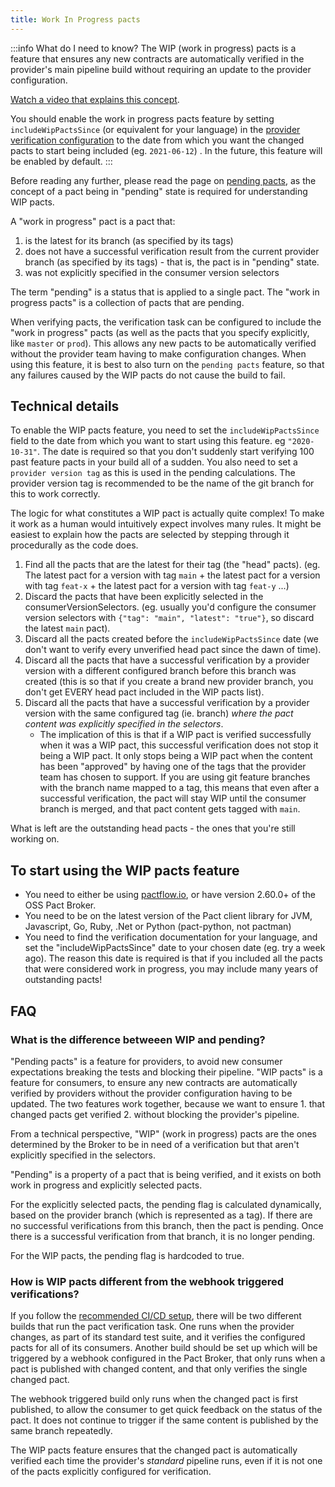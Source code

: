 ```yaml
---
title: Work In Progress pacts
---
```


:::info What do I need to know?
The WIP (work in progress) pacts is a feature that ensures any new contracts are automatically verified in the provider's main pipeline build without requiring an update to the provider configuration.

[Watch a video that explains this concept](https://youtu.be/VnOy9Sv9Opo).

You should enable the work in progress pacts feature by setting `includeWipPactsSince` (or equivalent for your language) in the [provider verification configuration](/provider/recommended_configuration#verification-triggered-by-provider-change) to the date from which you want the changed pacts to start being included (eg. `2021-06-12`) . In the future, this feature will be enabled by default.
:::

Before reading any further, please read the page on [pending pacts](/pact_broker/advanced_topics/pending_pacts), as the concept of a pact being in "pending" state is required for understanding WIP pacts.

A "work in progress" pact is a pact that:

1. is the latest for its branch (as specified by its tags)
2. does not have a successful verification result from the current provider branch (as specified by its tags) - that is, the pact is in "pending" state.
3. was not explicitly specified in the consumer version selectors

The term "pending" is a status that is applied to a single pact. The "work in progress pacts" is a collection of pacts that are pending.

When verifying pacts, the verification task can be configured to include the "work in progress" pacts \(as well as the pacts that you specify explicitly, like `master` or `prod`\). This allows any new pacts to be automatically verified without the provider team having to make configuration changes. When using this feature, it is best to also turn on the `pending pacts` feature, so that any failures caused by the WIP pacts do not cause the build to fail.

## Technical details

To enable the WIP pacts feature, you need to set the `includeWipPactsSince` field to the date from which you want to start using this feature. eg `"2020-10-31"`. The date is required so that you don't suddenly start verifying 100 past feature pacts in your build all of a sudden. You also need to set a `provider version tag` as this is used in the pending calculations. The provider version tag is recommended to be the name of the git branch for this to work correctly.

The logic for what constitutes a WIP pact is actually quite complex! To make it work as a human would intuitively expect involves many rules. It might be easiest to explain how the pacts are selected by stepping through it procedurally as the code does.

1. Find all the pacts that are the latest for their tag (the "head" pacts). (eg. The latest pact for a version with tag `main` + the latest pact for a version with tag `feat-x` + the latest pact for a version with tag `feat-y` ...)
1. Discard the pacts that have been explicitly selected in the consumerVersionSelectors. (eg. usually you'd configure the consumer version selectors with `{"tag": "main", "latest": "true"}`, so discard the latest `main` pact).
1. Discard all the pacts created before the `includeWipPactsSince` date (we don't want to verify every unverified head pact since the dawn of time).
1. Discard all the pacts that have a successful verification by a provider version with a different configured branch before this branch was created (this is so that if you create a brand new provider branch, you don't get EVERY head pact included in the WIP pacts list).
1. Discard all the pacts that have a successful verification by a provider version with the same configured tag (ie. branch) _where the pact content was explicitly specified in the selectors_.
   - The implication of this is that if a WIP pact is verified successfully when it was a WIP pact, this successful verification does not stop it being a WIP pact. It only stops being a WIP pact when the content has been "approved" by having one of the tags that the provider team has chosen to support. If you are using git feature branches with the branch name mapped to a tag, this means that even after a successful verification, the pact will stay WIP until the consumer branch is merged, and that pact content gets tagged with `main`.

What is left are the outstanding head pacts - the ones that you're still working on.

## To start using the WIP pacts feature

- You need to either be using [pactflow.io](https://pactflow.io?utm_source=ossdocs&utm_campaign=wip_pacts), or have version 2.60.0+ of the OSS Pact Broker.
- You need to be on the latest version of the Pact client library for JVM, Javascript, Go, Ruby, .Net or Python (pact-python, not pactman)
- You need to find the verification documentation for your language, and set the "includeWipPactsSince" date to your chosen date (eg. try a week ago). The reason this date is required is that if you included all the pacts that were considered work in progress, you may include many years of outstanding pacts!

## FAQ

### What is the difference betweeen WIP and pending?

"Pending pacts" is a feature for providers, to avoid new consumer expectations breaking the tests and blocking their pipeline. "WIP pacts" is a feature for consumers, to ensure any new contracts are automatically verified by providers without the provider configuration having to be updated.  The two features work together, because we want to ensure 1. that changed pacts get verified 2. without blocking the provider's pipeline.

From a technical perspective, "WIP" (work in progress) pacts are the ones determined by the Broker to be in need of a verification but that aren't explicitly specified in the selectors.

"Pending" is a property of a pact that is being verified, and it exists on both work in progress and explicitly selected pacts.

For the explicitly selected pacts, the pending flag is calculated dynamically, based on the provider branch (which is represented as a tag). If there are no successful verifications from this branch, then the pact is pending. Once there is a successful verification from that branch, it is no longer pending.

For the WIP pacts, the pending flag is hardcoded to true.

### How is WIP pacts different from the webhook triggered verifications?

If you follow the [recommended CI/CD setup](/pact_nirvana/step_4), there will be two different builds that run the pact verification task. One runs when the provider changes, as part of its standard test suite, and it verifies the configured pacts for all of its consumers. Another build should be set up which will be triggered by a webhook configured in the Pact Broker, that only runs when a pact is published with changed content, and that only verifies the single changed pact.

The webhook triggered build only runs when the changed pact is first published, to allow the consumer to get quick feedback on the status of the pact. It does not continue to trigger if the same content is published by the same branch repeatedly.

The WIP pacts feature ensures that the changed pact is automatically verified each time the provider's _standard_ pipeline runs, even if it is not one of the pacts explicitly configured for verification.
